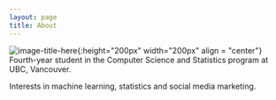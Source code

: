 ```yaml
---
layout: page
title: About
---
```


![image-title-here](/blog/_img/profile/lake.jpg){:height="200px" width="200px" align = "center"} Fourth-year student in the Computer Science and Statistics program at UBC, Vancouver. 

Interests in machine learning, statistics and social media marketing.



